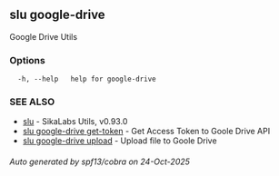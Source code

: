 ## slu google-drive

Google Drive Utils

### Options

```
  -h, --help   help for google-drive
```

### SEE ALSO

* [slu](slu.md)	 - SikaLabs Utils, v0.93.0
* [slu google-drive get-token](slu_google-drive_get-token.md)	 - Get Access Token to Goole Drive API
* [slu google-drive upload](slu_google-drive_upload.md)	 - Upload file to Goole Drive

###### Auto generated by spf13/cobra on 24-Oct-2025
